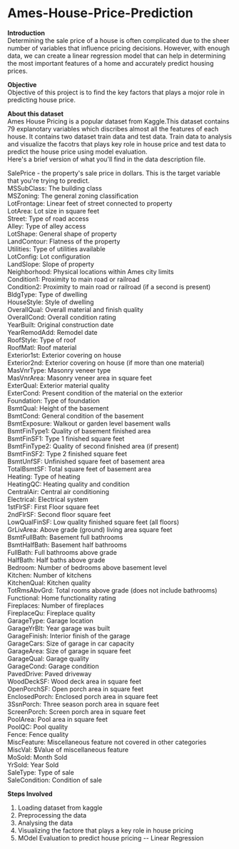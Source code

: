 # Ames-House-Price-Prediction

**Introduction**  
 Determining the sale price of a house is often complicated due to the sheer number of variables that influence pricing decisions. However, with enough data, we can create a linear regression model that can help in determining the most important features of a home and accurately predict housing prices.

**Objective**  
Objective of this project is to find the key factors that plays a mojor role in predicting house price.

**About this dataset**  
Ames House Pricing is a popular dataset from Kaggle.This dataset contains 79 explanotary variables which discribes almost all the features of each house. It contains two dataset train data and test data. Train data to analysis and visualize the facotrs that plays key role in house price and test data to predict the house price using model evaluation.   
Here's a brief version of what you'll find in the data description file.

SalePrice - the property's sale price in dollars. This is the target variable that you're trying to predict.  
MSSubClass: The building class  
MSZoning: The general zoning classification  
LotFrontage: Linear feet of street connected to property  
LotArea: Lot size in square feet  
Street: Type of road access  
Alley: Type of alley access  
LotShape: General shape of property  
LandContour: Flatness of the property  
Utilities: Type of utilities available  
LotConfig: Lot configuration  
LandSlope: Slope of property  
Neighborhood: Physical locations within Ames city limits  
Condition1: Proximity to main road or railroad  
Condition2: Proximity to main road or railroad (if a second is present)  
BldgType: Type of dwelling  
HouseStyle: Style of dwelling  
OverallQual: Overall material and finish quality  
OverallCond: Overall condition rating  
YearBuilt: Original construction date  
YearRemodAdd: Remodel date  
RoofStyle: Type of roof  
RoofMatl: Roof material  
Exterior1st: Exterior covering on house  
Exterior2nd: Exterior covering on house (if more than one material)  
MasVnrType: Masonry veneer type  
MasVnrArea: Masonry veneer area in square feet  
ExterQual: Exterior material quality  
ExterCond: Present condition of the material on the exterior  
Foundation: Type of foundation  
BsmtQual: Height of the basement  
BsmtCond: General condition of the basement  
BsmtExposure: Walkout or garden level basement walls  
BsmtFinType1: Quality of basement finished area  
BsmtFinSF1: Type 1 finished square feet  
BsmtFinType2: Quality of second finished area (if present)  
BsmtFinSF2: Type 2 finished square feet  
BsmtUnfSF: Unfinished square feet of basement area  
TotalBsmtSF: Total square feet of basement area  
Heating: Type of heating  
HeatingQC: Heating quality and condition  
CentralAir: Central air conditioning  
Electrical: Electrical system  
1stFlrSF: First Floor square feet  
2ndFlrSF: Second floor square feet  
LowQualFinSF: Low quality finished square feet (all floors)  
GrLivArea: Above grade (ground) living area square feet  
BsmtFullBath: Basement full bathrooms  
BsmtHalfBath: Basement half bathrooms  
FullBath: Full bathrooms above grade  
HalfBath: Half baths above grade  
Bedroom: Number of bedrooms above basement level  
Kitchen: Number of kitchens  
KitchenQual: Kitchen quality  
TotRmsAbvGrd: Total rooms above grade (does not include bathrooms)  
Functional: Home functionality rating  
Fireplaces: Number of fireplaces  
FireplaceQu: Fireplace quality  
GarageType: Garage location  
GarageYrBlt: Year garage was built  
GarageFinish: Interior finish of the garage  
GarageCars: Size of garage in car capacity  
GarageArea: Size of garage in square feet  
GarageQual: Garage quality  
GarageCond: Garage condition  
PavedDrive: Paved driveway  
WoodDeckSF: Wood deck area in square feet  
OpenPorchSF: Open porch area in square feet  
EnclosedPorch: Enclosed porch area in square feet  
3SsnPorch: Three season porch area in square feet  
ScreenPorch: Screen porch area in square feet  
PoolArea: Pool area in square feet  
PoolQC: Pool quality  
Fence: Fence quality  
MiscFeature: Miscellaneous feature not covered in other categories  
MiscVal: $Value of miscellaneous feature  
MoSold: Month Sold  
YrSold: Year Sold  
SaleType: Type of sale  
SaleCondition: Condition of sale  

**Steps Involved**  
1. Loading dataset from kaggle  
2. Preprocessing the data   
3. Analysing the data  
4. Visualizing the factore that plays a key role in house pricing  
5. MOdel Evaluation to predict house pricing -- Linear Regression






















